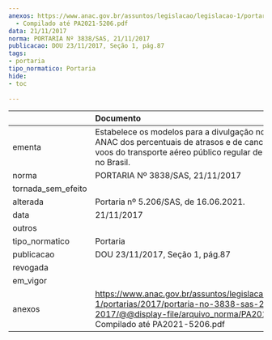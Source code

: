 ```yaml
---
anexos: https://www.anac.gov.br/assuntos/legislacao/legislacao-1/portarias/2017/portaria-no-3838-sas-21-11-2017/@@display-file/arquivo_norma/PA2017-3838
  - Compilado até PA2021-5206.pdf
data: 21/11/2017
norma: PORTARIA Nº 3838/SAS, 21/11/2017
publicacao: DOU 23/11/2017, Seção 1, pág.87
tags:
- portaria
tipo_normatico: Portaria
hide: 
- toc 
 
---
```


|                    | Documento                                                                                                                                                                        |
|:-------------------|:---------------------------------------------------------------------------------------------------------------------------------------------------------------------------------|
| ementa             | Estabelece os modelos para a divulgação no site da ANAC dos percentuais de atrasos e de cancelamentos de voos do transporte aéreo público regular de passageiros no Brasil.      |
| norma              | PORTARIA Nº 3838/SAS, 21/11/2017                                                                                                                                                 |
| tornada_sem_efeito |                                                                                                                                                                                  |
| alterada           | Portaria nº 5.206/SAS, de 16.06.2021.                                                                                                                                            |
| data               | 21/11/2017                                                                                                                                                                       |
| outros             |                                                                                                                                                                                  |
| tipo_normatico     | Portaria                                                                                                                                                                         |
| publicacao         | DOU 23/11/2017, Seção 1, pág.87                                                                                                                                                  |
| revogada           |                                                                                                                                                                                  |
| em_vigor           |                                                                                                                                                                                  |
| anexos             | https://www.anac.gov.br/assuntos/legislacao/legislacao-1/portarias/2017/portaria-no-3838-sas-21-11-2017/@@display-file/arquivo_norma/PA2017-3838 - Compilado até PA2021-5206.pdf |
